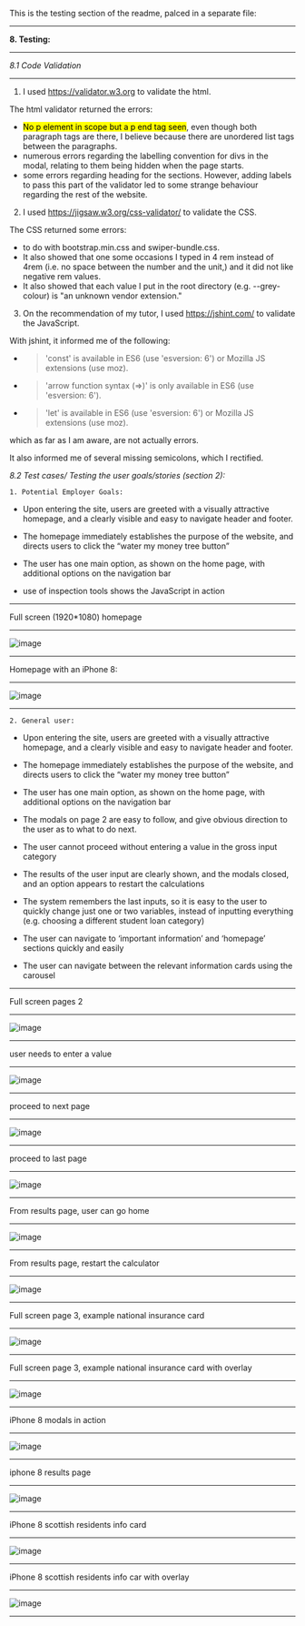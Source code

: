 This is the testing section of the readme, palced in a separate file:
- - - -
**8. Testing:**
- - - -

*8.1 Code Validation*
- - - - 

1. I used https://validator.w3.org to validate the html. 

The html validator returned the errors:
  * <mark>No p element in scope but a p end tag seen</mark>,  even though both paragraph tags are there, I believe because there are unordered list tags between the paragraphs.
  * numerous errors regarding the labelling convention for divs in the modal, relating to them being hidden when the page starts.
  *	some errors regarding heading for the sections. However, adding labels to pass this part of the validator led to some strange behaviour regarding the rest of the website.

2. I used https://jigsaw.w3.org/css-validator/ to validate the CSS.

The CSS returned some errors:
  * to do with bootstrap.min.css and swiper-bundle.css.
  *	 It also showed that one some occasions I typed in 4 rem instead of 4rem (i.e. no space between the number and the unit,) and it did not like negative rem values. 
  * It also showed that each value I put in the root directory (e.g. --grey-colour) is "an unknown vendor extension."

3. On the recommendation of my tutor, I used https://jshint.com/ to validate the JavaScript.

With jshint, it informed me of the following:
  * >'const' is available in ES6 (use 'esversion: 6') or Mozilla JS extensions (use moz).
  * >'arrow function syntax (=>)' is only available in ES6 (use 'esversion: 6').
  * >'let' is available in ES6 (use 'esversion: 6') or Mozilla JS extensions (use moz).

which as far as I am aware, are not actually errors.

It also informed me of several missing semicolons, which I rectified.

*8.2 Test cases/ Testing the user goals/stories (section 2):* 

    1. Potential Employer Goals:

* Upon entering the site, users are greeted with a visually attractive homepage, and a clearly visible and easy to navigate header and footer.

* The homepage immediately establishes the purpose of the website, and directs users to click the “water my money tree button”

* The user has one main option, as shown on the home page, with additional options on the navigation bar

* use of inspection tools shows the JavaScript in action
- - - -
  Full screen (1920*1080) homepage
  - - - -
![image](https://i.imgur.com/CU120RI.png)

- - - -
 Homepage with an iPhone 8:
 - - - -
![image](https://i.imgur.com/br6RvRv.png)
- - - -

    2. General user:
*	Upon entering the site, users are greeted with a visually attractive homepage, and a clearly visible and easy to navigate header and footer.

*	The homepage immediately establishes the purpose of the website, and directs users to click the “water my money tree button”

*	The user has one main option, as shown on the home page, with additional options on the navigation bar

*	The modals on page 2 are easy to follow, and give obvious direction to the user as to what to do next.

*	The user cannot proceed without entering a value in the gross input category

*	The results of the user input are clearly shown, and the modals closed, and an option appears to restart the calculations

*	The system remembers the last inputs, so it is easy to the user to quickly change just one or two variables, instead of inputting everything (e.g. choosing a different student loan category)

* The user can navigate to ‘important information’ and ‘homepage’ sections quickly and easily

*	The user can navigate between the relevant information cards using the carousel
- - - -
Full screen pages 2
 - - - -
![image](https://i.imgur.com/DJzXRbn.png)

 - - - -
user needs to enter a value
- - - -
![image](https://i.imgur.com/lf9OyII.png)

- - - -
proceed to next page
- - - -
![image](https://i.imgur.com/WJKZ8YW.png)

- - - -
proceed to last page
- - - -

![image](https://i.imgur.com/tBzSaVE.png)

- - - -
From results page, user can go home 

- - - -
![image](https://i.imgur.com/0dw5zof.png)

- - - -
From results page, restart the calculator
- - - -
![image](https://i.imgur.com/9dhm9Wz.png)

- - - -

Full screen page 3, example national insurance card
- - - -
![image](https://i.imgur.com/bw7PXQZ.png)

- - - -

Full screen page 3, example national insurance card with overlay
- - - -
![image](https://i.imgur.com/AwcJ27y.png)

- - - -
iPhone 8 modals in action
- - - -
![image](https://i.imgur.com/1UGHlek.png)
- - - -
iphone 8 results page
- - - -
![image](https://i.imgur.com/h726bvu.png)
- - - -
iPhone 8 scottish residents info card
- - - -
![image](https://i.imgur.com/4Oz7SMv.png)
- - - -
iPhone 8 scottish residents info car with overlay
- - - -
![image](https://i.imgur.com/ZBgSthq.png)
- -  -
